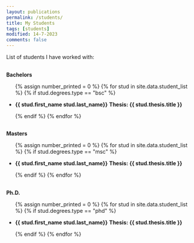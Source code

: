 ```yaml
---
layout: publications
permalink: /students/
title: My Students
tags: [students]
modified: 14-7-2023
comments: false
---
```


List of students I have worked with:

<!-- Bachelors -->

<h4 style="margin-bottom:0px;padding-top:10px;">Bachelors</h4>
<ul class="bachelor_list">

{% assign number_printed = 0 %}
{% for stud in site.data.student_list %}
{% if stud.degrees.type == "bsc" %}

<li ><p>
<b>{{ stud.first_name stud.last_name}}</b> 
<b>Thesis: {{ stud.thesis.title }}</b> 
</li>

{% endif %}
{% endfor %}

</ul>

<!-- Masters -->

<h4 style="margin-bottom:0px;padding-top:10px;">Masters</h4>
<ul class="master_list">

{% assign number_printed = 0 %}
{% for stud in site.data.student_list %}
{% if stud.degrees.type == "msc" %}

<li ><p>
<b>{{ stud.first_name stud.last_name}}</b> 
<b>Thesis: {{ stud.thesis.title }}</b> 
</li>

{% endif %}
{% endfor %}

</ul>


<!-- Ph.D. -->

<h4 style="margin-bottom:0px;padding-top:10px;">Ph.D.</h4>
<ul class="phd_list">

{% assign number_printed = 0 %}
{% for stud in site.data.student_list %}
{% if stud.degrees.type == "phd" %}

<li ><p>
<b>{{ stud.first_name stud.last_name}}</b> 
<b>Thesis: {{ stud.thesis.title }}</b> 
</li>

{% endif %}
{% endfor %}

</ul>






